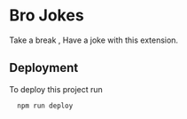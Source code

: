 
# Bro Jokes

Take a break , Have a joke with this extension.


## Deployment

To deploy this project run

```bash
  npm run deploy
```

